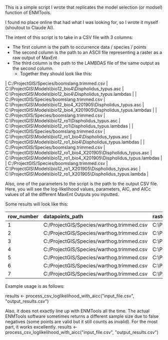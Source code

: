 This is a simple script I wrote that replicates the model selection (or modsel) function of ENMTools.

I found no place online that had what I was looking for, so I wrote it myself (shoutout to Claude AI).

The intent of this script is to take in a CSV file with 3 columns:
  - The first column is the path to occurrence data / species / points
  - The second column is the path to an ASCII file representing a raster as a raw output of MaxEnt
  - The third column is the path to the LAMBDAS file of the same output as the second column.
    - Together they should look like this:
 
| C:/ProjectGIS/Species/boomslang.trimmed.csv | C:\ProjectGIS\Models\bio12_bio4\Dispholidus_typus.asc | C:\ProjectGIS\Models\bio12_bio4\Dispholidus_typus.lambdas |
| C:/ProjectGIS/Species/boomslang.trimmed.csv | C:\ProjectGIS\Models\bio12_bio4_X201905\Dispholidus_typus.asc | C:\ProjectGIS\Models\bio12_bio4_X201905\Dispholidus_typus.lambdas |
| C:/ProjectGIS/Species/boomslang.trimmed.csv | C:\ProjectGIS\Models\bio12_ro1\Dispholidus_typus.asc | C:\ProjectGIS\Models\bio12_ro1\Dispholidus_typus.lambdas |
| C:/ProjectGIS/Species/boomslang.trimmed.csv | C:\ProjectGIS\Models\bio12_ro1_bio4\Dispholidus_typus.asc | C:\ProjectGIS\Models\bio12_ro1_bio4\Dispholidus_typus.lambdas |
| C:/ProjectGIS/Species/boomslang.trimmed.csv | C:\ProjectGIS\Models\bio12_ro1_bio4_X201905\Dispholidus_typus.asc | C:\ProjectGIS\Models\bio12_ro1_bio4_X201905\Dispholidus_typus.lambdas |
| C:/ProjectGIS/Species/boomslang.trimmed.csv | C:\ProjectGIS\Models\bio12_ro1_X201905\Dispholidus_typus.asc | C:\ProjectGIS\Models\bio12_ro1_X201905\Dispholidus_typus.lambda |

Also, one of the parameters to the script is the path to the output CSV file. Here, you will see the log-likelihood values, parameters, AIC, and AICc values of all the different MaxEnt Outputs you inputted.

Some results will look like this:

| row_number | datapoints_path | raster_path | lambdas_path | loglikelihood | valid_points | total_points | probsum | error_message | n_parameters | aic | aicc |
| :--- | :--- | :--- | :--- | :--- | :--- | :--- | :--- | :--- | :--- | :--- | :--- |
| 1 | C:/ProjectGIS/Species/warthog.trimmed.csv | C:\ProjectGIS\Models\bio12_bio4\warthog.asc | C:\ProjectGIS\Models\bio12_bio4\warthog.lambdas | -21407.99656 | 1826 | 1830 | 60023.81453 | | 97 | 43009.99312 | 43020.99543 |
| 2 | C:/ProjectGIS/Species/warthog.trimmed.csv | C:\ProjectGIS\Models\bio12_ro1\warthog.asc | C:\ProjectGIS\Models\bio12_ro1\warthog.lambdas | -21593.41924 | 1825 | 1830 | 66279.15518 | | 53 | 43292.83847 | 43296.07054 |
| 3 | C:/ProjectGIS/Species/warthog.trimmed.csv | C:\ProjectGIS\Models\bio12_ro1_bio4\warthog.asc | C:\ProjectGIS\Models\bio12_ro1_bio4\warthog.lambdas | -21337.05061 | 1825 | 1830 | 57787.52735 | | 98 | 42870.10123 | 42881.34341 |
| 4 | C:/ProjectGIS/Species/warthog.trimmed.csv | C:\ProjectGIS\Models\bio4_X201905\warthog.asc | C:\ProjectGIS\Models\bio4_X201905\warthog.lambdas | -21793.18445 | 1812 | 1830 | 82241.26201 | | 120 | 43826.36889 | 43843.54216 |
| 5 | C:/ProjectGIS/Species/warthog.trimmed.csv | C:\ProjectGIS\Models\ro1_bio4\warthog.asc | C:\ProjectGIS\Models\ro1_bio4\warthog.lambdas | -21897.48619 | 1825 | 1830 | 79339.75507 | | 108 | 44010.97237 | 44024.69265 |
| 6 | C:/ProjectGIS/Species/warthog.trimmed.csv | C:\ProjectGIS\Models\ro1_bio4_X201905\warthog.asc | C:\ProjectGIS\Models\ro1_bio4_X201905\warthog.lambdas | -21659.37148 | 1812 | 1830 | 75474.35743 | | 125 | 43568.74295 | 43587.42623 |
| 7 | C:/ProjectGIS/Species/warthog.trimmed.csv | C:\ProjectGIS\Models\ro1_X201905\warthog.asc | C:\ProjectGIS\Models\ro1_X201905\warthog.lambdas | -22493.56777 | 1814 | 1830 | 118005.5876 | | 86 | 45159.13555 | 45167.80028 |

Example usage is as follows:

results <- process_csv_loglikelihood_with_aicc("input_file.csv", "output_results.csv")

Also, it does not exactly line up with ENMTools all the time. The actual ENMTools software sometimes returns a different sample size due to false negatives (some points are valid but it still counts as invalid).
For the most part, it works excellently.
results <- process_csv_loglikelihood_with_aicc("input_file.csv", "output_results.csv")
